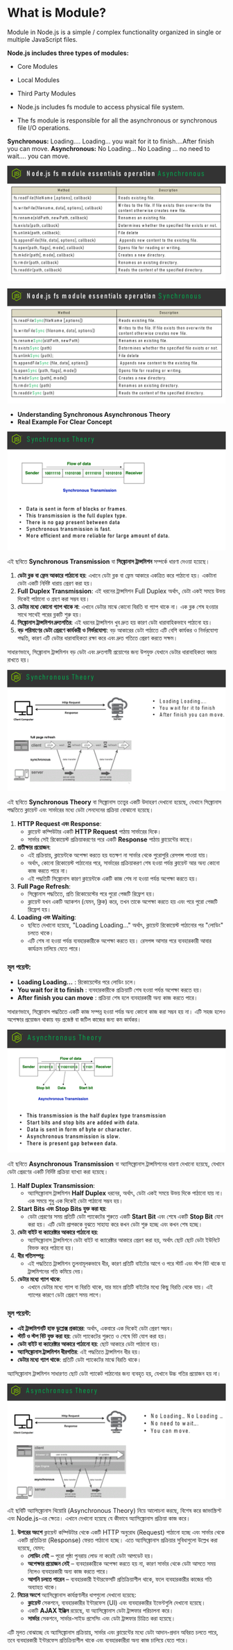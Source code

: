 
# **What is Module?**

Module in Node.js is a simple / complex functionality organized in single or multiple JavaScript files.

**Node.js includes three types of modules:**
- Core Modules
- Local Modules
- Third Party Modules

- Node.js includes fs module to access physical file system.
- The fs module is responsible for all the asynchronous or synchronous file I/O operations.

**Synchronous:**   Loading…. Loading… you wait for it to finish….After finish you can move.
**Asynchronous:**  No Loading… No Loading … no need to wait…. you can move.

![Screenshot 2024-11-02 124525.png](https://github.com/mdmahfuz307/Node.JS-Learning-Journey/blob/master/05-Fs%20Module/Images/Screenshot%202024-11-02%20124525.png)

![Screenshot 2024-11-02 124622.png](https://github.com/mdmahfuz307/Node.JS-Learning-Journey/blob/master/05-Fs%20Module/Images/Screenshot%202024-11-02%20124622.png)

- **Understanding Synchronous Asynchronous Theory**
- **Real Example For Clear Concept**

![Screenshot 2024-11-02 124821.png](https://github.com/mdmahfuz307/Node.JS-Learning-Journey/blob/master/05-Fs%20Module/Images/Screenshot%202024-11-02%20124821.png)

এই ছবিতে **Synchronous Transmission** বা **সিঙ্ক্রোনাস ট্রান্সমিশন** সম্পর্কে ধারণা দেওয়া হয়েছে।

1. **ডেটা ব্লক বা ফ্রেম আকারে পাঠানো হয়**: এখানে ডেটা ব্লক বা ফ্রেম আকারে একত্রিত করে পাঠানো হয়। একটানা ডেটা একটি নির্দিষ্ট ধারায় প্রেরণ করা হয়।
2. **Full Duplex Transmission**: এই ধরনের ট্রান্সমিশন Full Duplex অর্থাৎ, ডেটা একই সময়ে উভয় দিকেই পাঠানো ও গ্রহণ করা সম্ভব হয়।
3. **ডেটার মধ্যে কোনো গ্যাপ থাকে না**: এখানে ডেটার মাঝে কোনো বিরতি বা গ্যাপ থাকে না। এক ব্লক শেষ হওয়ার সাথে সাথেই পরের ব্লকটি শুরু হয়।
4. **সিঙ্ক্রোনাস ট্রান্সমিশন দ্রুতগতির**: এই ধরনের ট্রান্সমিশন খুব দ্রুত হয় কারণ ডেটা ধারাবাহিকভাবে পাঠানো হয়।
5. **বড় পরিমাণের ডেটা প্রেরণে কার্যকরী ও নির্ভরযোগ্য**: বড় আকারের ডেটা পাঠাতে এটি বেশি কার্যকর ও নির্ভরযোগ্য পদ্ধতি, কারণ এটি ডেটার ধারাবাহিকতা রক্ষা করে এবং দ্রুত গতিতে প্রেরণ করতে সক্ষম।

সাধারণভাবে, সিঙ্ক্রোনাস ট্রান্সমিশন বড় ডেটা এবং দ্রুতগামী প্রয়োগের জন্য উপযুক্ত যেখানে ডেটার ধারাবাহিকতা বজায় রাখতে হয়।

![Screenshot 2024-11-02 124840.png](https://github.com/mdmahfuz307/Node.JS-Learning-Journey/blob/master/05-Fs%20Module/Images/Screenshot%202024-11-02%20124840.png)

এই ছবিতে **Synchronous Theory** বা সিঙ্ক্রোনাস তত্ত্বের একটি উদাহরণ দেখানো হয়েছে, যেখানে সিঙ্ক্রোনাস পদ্ধতিতে ক্লায়েন্ট এবং সার্ভারের মধ্যে ডেটা লেনদেনের প্রক্রিয়া বোঝানো হয়েছে।

1. **HTTP Request এবং Response**:
    - ক্লায়েন্ট কম্পিউটার একটি **HTTP Request** পাঠায় সার্ভারের দিকে।
    - সার্ভার সেই রিকোয়েস্ট প্রক্রিয়াকরণের পরে একটি **Response** পাঠায় ক্লায়েন্টের কাছে।
2. **প্রতীক্ষার প্রয়োজন**:
    - এই প্রক্রিয়ায়, ক্লায়েন্টকে অপেক্ষা করতে হয় যতক্ষণ না সার্ভার থেকে পুরোপুরি রেসপন্স পাওয়া যায়।
    - অর্থাৎ, কোনো রিকোয়েস্ট পাঠানোর পরে, সার্ভারের প্রক্রিয়াকরণ শেষ হওয়া পর্যন্ত ক্লায়েন্ট আর অন্য কোনো কাজ করতে পারে না।
    - এই পদ্ধতিটি সিঙ্ক্রোনাস কারণ ক্লায়েন্টকে একটি কাজ শেষ না হওয়া পর্যন্ত অপেক্ষা করতে হয়।
3. **Full Page Refresh**:
    - সিঙ্ক্রোনাস পদ্ধতিতে, প্রতি রিকোয়েস্টের পরে পুরো পেজটি রিফ্রেশ হয়।
    - ক্লায়েন্ট যখন একটি অ্যাকশন (যেমন, ক্লিক) করে, তখন তাকে অপেক্ষা করতে হয় এবং পরে পুরো পেজটি রিফ্রেশ হয়।
4. **Loading এবং Waiting**:
    - ছবিতে দেখানো হয়েছে, "Loading Loading..." অর্থাৎ, ক্লায়েন্ট রিকোয়েস্ট পাঠানোর পর "লোডিং" চলতে থাকে।
    - এটি শেষ না হওয়া পর্যন্ত ব্যবহারকারীকে অপেক্ষা করতে হয়। রেসপন্স আসার পরে ব্যবহারকারী আবার কার্যক্রম চালিয়ে যেতে পারে।

### মূল পয়েন্ট:

- **Loading Loading...** : রিকোয়েস্টের পরে লোডিং চলে।
- **You wait for it to finish** : ব্যবহারকারীকে প্রক্রিয়াটি শেষ হওয়া পর্যন্ত অপেক্ষা করতে হয়।
- **After finish you can move** : প্রক্রিয়া শেষ হলে ব্যবহারকারী অন্য কাজ করতে পারে।

সাধারণভাবে, সিঙ্ক্রোনাস পদ্ধতিতে একটি কাজ সম্পন্ন হওয়া পর্যন্ত অন্য কোনো কাজ করা সম্ভব হয় না। এটি সহজ হলেও অপেক্ষার প্রয়োজন থাকায় বড় প্রজেক্ট বা জটিল কাজের জন্য কম কার্যকর।

![Screenshot 2024-11-02 124857.png](https://github.com/mdmahfuz307/Node.JS-Learning-Journey/blob/master/05-Fs%20Module/Images/Screenshot%202024-11-02%20124857.png)

এই ছবিতে **Asynchronous Transmission** বা অ্যাসিঙ্ক্রোনাস ট্রান্সমিশনের ধারণা দেখানো হয়েছে, যেখানে ডেটা প্রেরণের একটি নির্দিষ্ট প্রক্রিয়া ব্যাখ্যা করা হয়েছে।

1. **Half Duplex Transmission**:
    - অ্যাসিঙ্ক্রোনাস ট্রান্সমিশন **Half Duplex** ধরনের, অর্থাৎ, ডেটা একই সময়ে উভয় দিকে পাঠানো যায় না। এক সময়ে শুধু এক দিকেই ডেটা পাঠানো সম্ভব হয়।
2. **Start Bits এবং Stop Bits যুক্ত করা হয়**:
    - ডেটা প্রেরণের সময় প্রতিটি ডেটা প্যাকেটের শুরুতে একটি **Start Bit** এবং শেষে একটি **Stop Bit** যোগ করা হয়। এটি ডেটা প্রাপককে বুঝতে সাহায্য করে কখন ডেটা শুরু হচ্ছে এবং কখন শেষ হচ্ছে।
3. **ডেটা বাইট বা ক্যারেক্টার আকারে পাঠানো হয়**:
    - অ্যাসিঙ্ক্রোনাস ট্রান্সমিশনে ডেটা বাইট বা ক্যারেক্টার আকারে প্রেরণ করা হয়, অর্থাৎ ছোট ছোট ডেটা ইউনিটে বিভক্ত করে পাঠানো হয়।
4. **ধীর গতিসম্পন্ন**:
    - এই পদ্ধতিতে ট্রান্সমিশন তুলনামূলকভাবে ধীর, কারণ প্রতিটি বাইটের আগে ও পরে স্টার্ট এবং স্টপ বিট থাকে যা ট্রান্সমিশনের গতি কমিয়ে দেয়।
5. **ডেটার মধ্যে গ্যাপ থাকে**:
    - এখানে ডেটার মধ্যে গ্যাপ বা বিরতি থাকে, যার মানে প্রতিটি বাইটের মধ্যে কিছু বিরতি থেকে যায়। এই গ্যাপের কারণে ডেটা প্রেরণে সময় লাগে।

### মূল পয়েন্ট:

- **এই ট্রান্সমিশনটি হাফ ডুপ্লেক্স প্রকারের**: অর্থাৎ, একবারে এক দিকেই ডেটা প্রেরণ সম্ভব।
- **স্টার্ট ও স্টপ বিট যুক্ত করা হয়**: ডেটা প্যাকেটের শুরুতে ও শেষে বিট যোগ করা হয়।
- **ডেটা বাইট বা ক্যারেক্টার আকারে পাঠানো হয়**: ছোট আকারে ডেটা পাঠানো হয়।
- **অ্যাসিঙ্ক্রোনাস ট্রান্সমিশন ধীরগতির**: এই পদ্ধতিতে ট্রান্সমিশন ধীর হয়।
- **ডেটার মধ্যে গ্যাপ থাকে**: প্রতিটি ডেটা প্যাকেটের মাঝে বিরতি থাকে।

অ্যাসিঙ্ক্রোনাস ট্রান্সমিশন সাধারণত ছোট ডেটা প্যাকেট পাঠানোর জন্য ব্যবহৃত হয়, যেখানে উচ্চ গতির প্রয়োজন হয় না।

![Screenshot 2024-11-02 124914.png](https://github.com/mdmahfuz307/Node.JS-Learning-Journey/blob/master/05-Fs%20Module/Images/Screenshot%202024-11-02%20124914.png)

এই ছবিটি অ্যাসিঙ্ক্রোনাস থিয়োরি (Asynchronous Theory) নিয়ে আলোচনা করছে, বিশেষ করে জাভাস্ক্রিপ্ট এবং Node.js-এর ক্ষেত্রে। এখানে দেখানো হয়েছে যে কীভাবে অ্যাসিঙ্ক্রোনাস প্রক্রিয়া কাজ করে।

1. **উপরের অংশে** ক্লায়েন্ট কম্পিউটার থেকে একটি HTTP অনুরোধ (Request) পাঠানো হচ্ছে এবং সার্ভার থেকে একটি প্রতিক্রিয়া (Response) ফেরত পাঠানো হচ্ছে। এতে অ্যাসিঙ্ক্রোনাস প্রক্রিয়ার সুবিধাগুলো উল্লেখ করা হয়েছে, যেমন:
    - **লোডিং নেই** – পুরো পৃষ্ঠা পুনরায় লোড না করেই ডেটা আপডেট হয়।
    - **অপেক্ষার প্রয়োজন নেই** – ব্যবহারকারীকে অপেক্ষা করতে হয় না, কারণ সার্ভার থেকে ডেটা আসতে সময় নিলেও ব্যবহারকারী অন্য কাজ করতে পারে।
    - **আপনি চলতে পারেন** – ব্যবহারকারী ইন্টারফেসটি প্রতিক্রিয়াশীল থাকে, ফলে ব্যবহারকারীর কাজের গতি অব্যাহত থাকে।
2. **নিচের অংশে** অ্যাসিঙ্ক্রোনাস কার্যপ্রণালীর ধাপগুলো দেখানো হয়েছে:
    - **ক্লায়েন্ট** সেকশনে, ব্যবহারকারীর ইন্টারফেস (UI) এবং ব্যবহারকারীর ইভেন্টগুলি দেখানো হয়েছে।
    - একটি **AJAX ইঞ্জিন** রয়েছে, যা অ্যাসিঙ্ক্রোনাস ডেটা ট্রান্সফার পরিচালনা করে।
    - **সার্ভার** সেকশনে, সার্ভার-সাইড প্রসেসিং এবং ডেটা ট্রান্সফার চিত্রিত করা হয়েছে।

এটি মূলত বোঝাচ্ছে যে অ্যাসিঙ্ক্রোনাস প্রক্রিয়ায়, সার্ভার এবং ক্লায়েন্টের মধ্যে ডেটা আদান-প্রদান অবিরত চলতে পারে, তবে ব্যবহারকারী ইন্টারফেস প্রতিক্রিয়াশীল থাকে এবং ব্যবহারকারীরা অন্য কাজ চালিয়ে যেতে পারে।